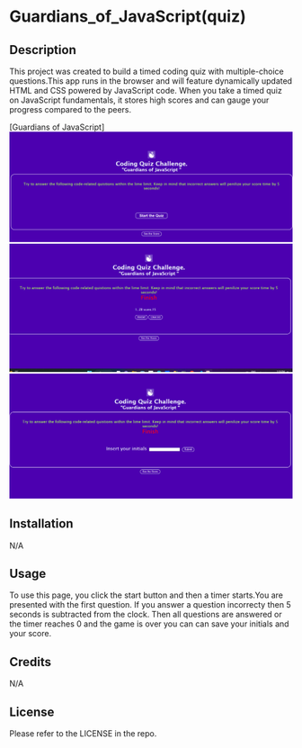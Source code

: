 # Guardians_of_JavaScript(quiz)

## Description

This project was created to build a timed coding quiz with multiple-choice questions.This app runs in the browser and will feature dynamically updated HTML and CSS powered by JavaScript code.
When you take a timed quiz on JavaScript fundamentals, it stores high scores and can gauge your progress compared to the peers.

[Guardians of JavaScript]![screenshot of the page with start quiz](./assets/start.quiz.png?raw=true)
![screenshot of the page with finish quiz](./assets/finish.quiz.png?raw=true)
![screenshot of the page with see the score of  quiz](./assets/see.score.png?raw=true)

## Installation

N/A

## Usage

To use this page, you click the start button and then a timer starts.You are presented with the first question. If you answer a question incorrecty then 5 seconds is subtracted from the clock.
Then all questions are answered or the timer reaches 0 and the game is over you can can save your initials and your score.

## Credits

N/A

## License

Please refer to the LICENSE in the repo.
